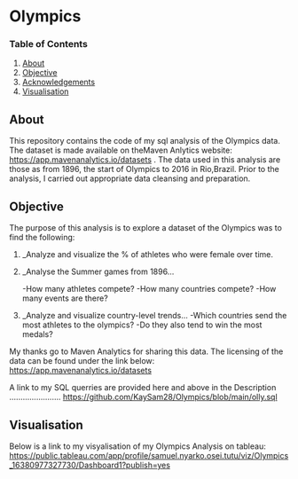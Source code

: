 # Olympics



### Table of Contents

1. [About](#about)
2. [Objective](#objective)
3. [Acknowledgements](#acknowledgements)
4.  [Visualisation](#Visualisation)

## About <a name="about"></a>

This repository contains the code of my sql analysis of the Olympics data. The dataset is made available  on theMaven Anlytics  website: https://app.mavenanalytics.io/datasets 
. The data used in this analysis are those as from 1896, the start of Olympics to 2016 in Rio,Brazil. Prior to the analysis, I carried out appropriate data cleansing and preparation.


## Objective <a name="objective"></a>

The purpose of this analysis is to explore a dataset of the Olympics was to find the following: 
1. _Analyze and visualize the % of athletes who were female over time.

2. _Analyse the Summer games from 1896...

    -How many athletes compete?
    -How many countries compete?
    -How many events are there?
 3. _Analyze and visualize country-level trends...
    -Which countries send the most athletes to the olympics?
    -Do they also tend to win the most medals?



My thanks go to Maven Analytics  for sharing this data. The licensing of the data can be found under the link below:
https://app.mavenanalytics.io/datasets

A link to my SQL querries are provided here and above in the Description .......................
https://github.com/KaySam28/Olympics/blob/main/olly.sql




## Visualisation <a name="Visualization"></a>
Below is a link to my visyalisation of my Olympics Analysis on tableau:
https://public.tableau.com/app/profile/samuel.nyarko.osei.tutu/viz/Olympics_16380977327730/Dashboard1?publish=yes
